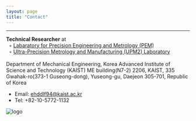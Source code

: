 ```yaml
---
layout: page
title: "Contact"
---
```


<hr/>

**Technical Researcher** at <br/>
&nbsp;&nbsp;◦ [Labaratory for Precision Engineering and Metrology (PEM)](https://pem.kaist.ac.kr/) <br/>
&nbsp;&nbsp;◦ [Ultra-Precision Metrology and Manufacturing (UPM2) Laboratory](https://upm2.kaist.ac.kr/) <br/><br/>
Department of Mechanical Engineering, Korea Advanced Institute of Science and Technology (KAIST)
ME building(N7-2) 2206, KAIST, 335 Gwahak-ro(373-1 Guseong-dong), Yuseong-gu, Daejeon 305-701, Republic of Korea

* Email: ehddlf94@kaist.ac.kr
* Tel: +82-10-5772-1132

![logo](https://ldongil.github.io/assets/logo.png)

